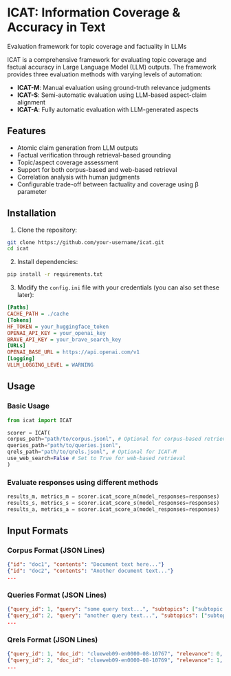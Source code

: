 # ICAT: Information Coverage & Accuracy in Text
Evaluation framework for topic coverage and factuality in LLMs

ICAT is a comprehensive framework for evaluating topic coverage and factual accuracy in Large Language Model (LLM) outputs. The framework provides three evaluation methods with varying levels of automation:

- **ICAT-M**: Manual evaluation using ground-truth relevance judgments
- **ICAT-S**: Semi-automatic evaluation using LLM-based aspect-claim alignment
- **ICAT-A**: Fully automatic evaluation with LLM-generated aspects

## Features

- Atomic claim generation from LLM outputs
- Factual verification through retrieval-based grounding
- Topic/aspect coverage assessment
- Support for both corpus-based and web-based retrieval
- Correlation analysis with human judgments
- Configurable trade-off between factuality and coverage using β parameter

## Installation

1. Clone the repository:
```bash
git clone https://github.com/your-username/icat.git
cd icat
```
2. Install dependencies:
```bash
pip install -r requirements.txt
```
3. Modify the `config.ini` file with your credentials (you can also set these later):
```ini
[Paths]
CACHE_PATH = ./cache
[Tokens]
HF_TOKEN = your_huggingface_token
OPENAI_API_KEY = your_openai_key
BRAVE_API_KEY = your_brave_search_key
[URLs]
OPENAI_BASE_URL = https://api.openai.com/v1
[Logging]
VLLM_LOGGING_LEVEL = WARNING
```

## Usage

### Basic Usage
```python
from icat import ICAT

scorer = ICAT(
corpus_path="path/to/corpus.jsonl", # Optional for corpus-based retrieval
queries_path="path/to/queries.jsonl",
qrels_path="path/to/qrels.jsonl", # Optional for ICAT-M
use_web_search=False # Set to True for web-based retrieval
)
```
### Evaluate responses using different methods
```python
results_m, metrics_m = scorer.icat_score_m(model_responses=responses)
results_s, metrics_s = scorer.icat_score_s(model_responses=responses)
results_a, metrics_a = scorer.icat_score_a(model_responses=responses)
```

## Input Formats

### Corpus Format (JSON Lines)
```json
{"id": "doc1", "contents": "Document text here..."}
{"id": "doc2", "contents": "Another document text..."}
...
```
### Queries Format (JSON Lines)
```json
{"query_id": 1, "query": "some query text...", "subtopics": ["subtopic 1", "subtopic 2", ...]}
{"query_id": 2, "query": "another query text...", "subtopics": ["subtopic 3", "subtopic 4", ...]}
...
```
### Qrels Format (JSON Lines)
```json
{"query_id": 1, "doc_id": "clueweb09-en0000-08-10767", "relevance": 0, "subtopic_id": 0}
{"query_id": 2, "doc_id": "clueweb09-en0000-08-10769", "relevance": 1, "subtopic_id": 2}
...
```

